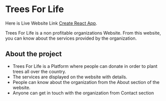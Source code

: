# Trees For Life
Here is Live Website Link [Create React App](https://trees-4-life.netlify.app/).

Trees For Life is a non profitable organizations Website. From this website, you can know about the services provided by the organization. 

## About the project
* Trees For Life is a Platform where people can donate in order to plant trees all over the country.
* The services are displayed on the website with details.
* People can know about the organization from the About section of the website.
* Anyone can get in touch with the organization from Contact section